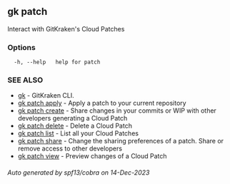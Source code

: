 ## gk patch

Interact with GitKraken's Cloud Patches

### Options

```
  -h, --help   help for patch
```

### SEE ALSO

* [gk](gk.md)	 - GitKraken CLI.
* [gk patch apply](gk_patch_apply.md)	 - Apply a patch to your current repository
* [gk patch create](gk_patch_create.md)	 - Share changes in your commits or WIP with other developers generating a Cloud Patch
* [gk patch delete](gk_patch_delete.md)	 - Delete a Cloud Patch
* [gk patch list](gk_patch_list.md)	 - List all your Cloud Patches
* [gk patch share](gk_patch_share.md)	 - Change the sharing preferences of a patch. Share or remove access to other developers
* [gk patch view](gk_patch_view.md)	 - Preview changes of a Cloud Patch

###### Auto generated by spf13/cobra on 14-Dec-2023
